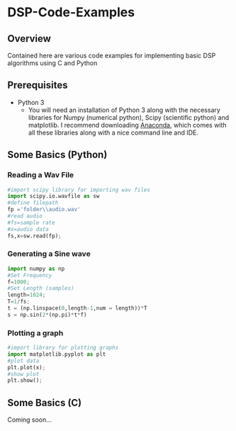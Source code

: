 # DSP-Code-Examples

## Overview

Contained here are various code examples for implementing basic DSP algorithms using C and Python

## Prerequisites

* Python 3
  * You will need an installation of Python 3 along with the necessary libraries for Numpy (numerical python), Scipy (scientific python) and matplotlib.  I recommend downloading [Anaconda](https://www.anaconda.com/download/), which comes with all these libraries along with a nice command line and IDE.

## Some Basics (Python)

### Reading a Wav File
```python
#import scipy library for importing wav files
import scipy.io.wavfile as sw
#define filepath
fp ='folder\\audio.wav'
#read audio
#fs=sample rate
#x=audio data
fs,x=sw.read(fp);
```
### Generating a Sine wave
```python
import numpy as np
#Set Frequency
f=1000;
#Set Length (samples)
length=1024;
T=1/fs;
t = (np.linspace(0,length-1,num = length))*T
s = np.sin(2*(np.pi)*t*f)
```

### Plotting a graph
```python
#import library for plotting graphs
import matplotlib.pyplot as plt
#plot data
plt.plot(x);
#show plot
plt.show();
```


## Some Basics (C)
Coming soon...
